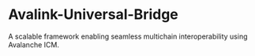 # Avalink-Universal-Bridge
A scalable framework enabling seamless multichain interoperability using Avalanche ICM.
